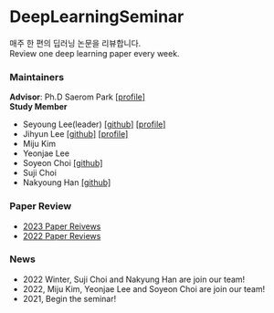# DeepLearningSeminar
매주 한 편의 딥러닝 논문을 리뷰합니다.    
Review one deep learning paper every week.

### Maintainers   
**Advisor**:  Ph.D Saerom Park [[profile]](https://srompark.github.io/)   
**Study Member**   
- Seyoung Lee(leader) [[github]](https://github.com/kukeumen/) [[profile]](https://career.programmers.co.kr/pr/20171966_237)
- Jihyun Lee [[github]](https://github.com/easy-note) [[profile]](https://cooked-beanie-dab.notion.site/AI-Research-Engineer-96463802dc524ef1ba34688642adf022)
- Miju Kim
- Yeonjae Lee
- Soyeon Choi [[github]](https://github.com/Min-yeon)
- Suji Choi
- Nakyoung Han [[github]](https://github.com/nakyoungs2)   

### Paper Review   
* [2023 Paper Reivews](https://github.com/kukeumen/DeepLearningSeminar/tree/main/2023_Paper_Reviews)
* [2022 Paper Reviews](https://github.com/kukeumen/DeepLearningSeminar/tree/main/2022_Paper_Reviews)

### News
* 2022 Winter,  Suji Choi and Nakyung Han are join our team!
* 2022,  Miju Kim, Yeonjae Lee and Soyeon Choi are join our team!
* 2021,  Begin the seminar!
